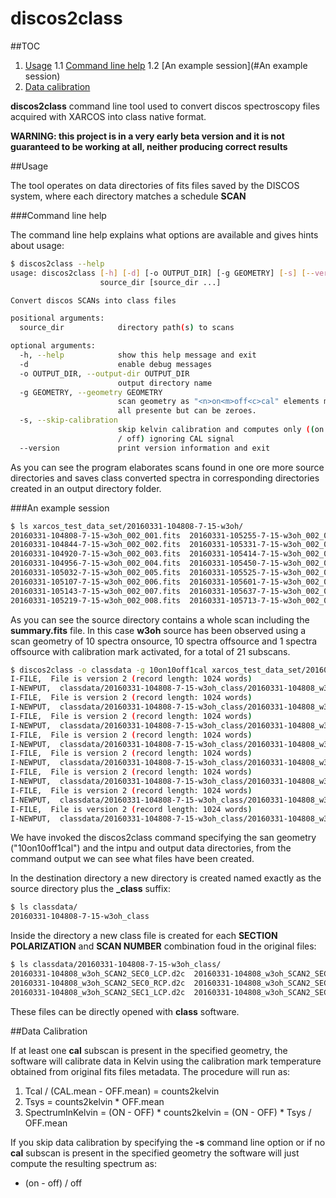 # discos2class

##TOC

1. [Usage](#Usage)
1.1 [Command line help](#Command_line_help)
1.2 [An example session](#An example session)
2. [Data calibration](#Data_calibration)

**discos2class** command line tool used to 
convert discos spectroscopy files acquired with XARCOS into class native format.

**WARNING: this project is in a very early beta version and it is not 
guaranteed to be working at all, neither producing correct results**

##Usage

The tool operates on data directories of fits files saved by the DISCOS system,
where each directory matches a schedule **SCAN**

###Command line help

The command line help explains what options are available and gives hints about
usage:


```bash
$ discos2class --help
usage: discos2class [-h] [-d] [-o OUTPUT_DIR] [-g GEOMETRY] [-s] [--version]
                    source_dir [source_dir ...]

Convert discos SCANs into class files

positional arguments:
  source_dir            directory path(s) to scans

optional arguments:
  -h, --help            show this help message and exit
  -d                    enable debug messages
  -o OUTPUT_DIR, --output-dir OUTPUT_DIR
                        output directory name
  -g GEOMETRY, --geometry GEOMETRY
                        scan geometry as "<n>on<m>off<c>cal" elements must be
                        all presente but can be zeroes.
  -s, --skip-calibration
                        skip kelvin calibration and computes only ((on - off)
                        / off) ignoring CAL signal
  --version             print version information and exit
```

As you can see the program elaborates scans found in one ore more source 
directories and saves class converted spectra in corresponding directories 
created in an output directory folder. 

###An example session

```bash
$ ls xarcos_test_data_set/20160331-104808-7-15-w3oh/
20160331-104808-7-15-w3oh_002_001.fits  20160331-105255-7-15-w3oh_002_009.fits  20160331-105749-7-15-w3oh_002_017.fits
20160331-104844-7-15-w3oh_002_002.fits  20160331-105331-7-15-w3oh_002_010.fits  20160331-105825-7-15-w3oh_002_018.fits
20160331-104920-7-15-w3oh_002_003.fits  20160331-105414-7-15-w3oh_002_011.fits  20160331-105900-7-15-w3oh_002_019.fits
20160331-104956-7-15-w3oh_002_004.fits  20160331-105450-7-15-w3oh_002_012.fits  20160331-105936-7-15-w3oh_002_020.fits
20160331-105032-7-15-w3oh_002_005.fits  20160331-105525-7-15-w3oh_002_013.fits  20160331-110012-7-15-w3oh_002_021.fits
20160331-105107-7-15-w3oh_002_006.fits  20160331-105601-7-15-w3oh_002_014.fits  summary.fits
20160331-105143-7-15-w3oh_002_007.fits  20160331-105637-7-15-w3oh_002_015.fits
20160331-105219-7-15-w3oh_002_008.fits  20160331-105713-7-15-w3oh_002_016.fits
```

As you can see the source directory contains a whole scan including the 
**summary.fits** file. In this case **w3oh** source has been observed using a
scan geometry of 10 spectra onsource, 10 spectra offsource and 1 spectra 
offsource with calibration mark activated, for a total of 21 subscans.

```bash
$ discos2class -o classdata -g 10on10off1cal xarcos_test_data_set/20160331-104808-7-15-w3oh
I-FILE,  File is version 2 (record length: 1024 words)
I-NEWPUT,  classdata/20160331-104808-7-15-w3oh_class/20160331-104808_w3oh_SCAN2_SEC0_RCP.d2c initialized
I-FILE,  File is version 2 (record length: 1024 words)
I-NEWPUT,  classdata/20160331-104808-7-15-w3oh_class/20160331-104808_w3oh_SCAN2_SEC0_LCP.d2c initialized
I-FILE,  File is version 2 (record length: 1024 words)
I-NEWPUT,  classdata/20160331-104808-7-15-w3oh_class/20160331-104808_w3oh_SCAN2_SEC1_RCP.d2c initialized
I-FILE,  File is version 2 (record length: 1024 words)
I-NEWPUT,  classdata/20160331-104808-7-15-w3oh_class/20160331-104808_w3oh_SCAN2_SEC1_LCP.d2c initialized
I-FILE,  File is version 2 (record length: 1024 words)
I-NEWPUT,  classdata/20160331-104808-7-15-w3oh_class/20160331-104808_w3oh_SCAN2_SEC2_RCP.d2c initialized
I-FILE,  File is version 2 (record length: 1024 words)
I-NEWPUT,  classdata/20160331-104808-7-15-w3oh_class/20160331-104808_w3oh_SCAN2_SEC2_LCP.d2c initialized
I-FILE,  File is version 2 (record length: 1024 words)
I-NEWPUT,  classdata/20160331-104808-7-15-w3oh_class/20160331-104808_w3oh_SCAN2_SEC3_RCP.d2c initialized
I-FILE,  File is version 2 (record length: 1024 words)
I-NEWPUT,  classdata/20160331-104808-7-15-w3oh_class/20160331-104808_w3oh_SCAN2_SEC3_LCP.d2c initialized
```

We have invoked the discos2class command specifying the san geometry ("10on10off1cal")
and the intpu and output data directories, from the command output we can see
what files have been created.

In the destination directory a new directory is created named exactly as the 
source directory plus the **_class** suffix:

```bash
$ ls classdata/
20160331-104808-7-15-w3oh_class
```

Inside the directory a new class file is created for each **SECTION** 
**POLARIZATION** and **SCAN NUMBER** combination foud in the original files:

```bash
$ ls classdata/20160331-104808-7-15-w3oh_class/
20160331-104808_w3oh_SCAN2_SEC0_LCP.d2c  20160331-104808_w3oh_SCAN2_SEC1_RCP.d2c  20160331-104808_w3oh_SCAN2_SEC3_LCP.d2c
20160331-104808_w3oh_SCAN2_SEC0_RCP.d2c  20160331-104808_w3oh_SCAN2_SEC2_LCP.d2c  20160331-104808_w3oh_SCAN2_SEC3_RCP.d2c
20160331-104808_w3oh_SCAN2_SEC1_LCP.d2c  20160331-104808_w3oh_SCAN2_SEC2_RCP.d2c
```

These files can be directly opened with **class** software. 

##Data Calibration

If at least one **cal** subscan is present in the specified geometry, the software
will calibrate data in Kelvin using the calibration mark temperature obtained
from original fits files metadata. The procedure will run as:

1. Tcal / (CAL.mean - OFF.mean) = counts2kelvin
2. Tsys = counts2kelvin * OFF.mean
3. SpectrumInKelvin = (ON - OFF) * counts2kelvin = (ON - OFF) * Tsys / OFF.mean

If you skip data calibration by specifying the **-s** command line option or if
 no **cal** subscan is present in the specified geometry the software will just
 compute the resulting spectrum as:
 
* (on - off) / off

#



 
